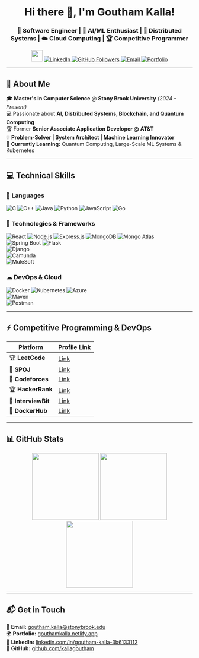 <h1 align="center">Hi there 👋, I'm Goutham Kalla!</h1>
<h3 align="center">🚀 Software Engineer | 🤖 AI/ML Enthusiast | 🔗 Distributed Systems | ☁️ Cloud Computing | 🏆 Competitive Programmer</h3>

<p align="center">
  <img src="https://media.giphy.com/media/hvRJCLFzcasrR4ia7z/giphy.gif" width="30">
  <a href="https://www.linkedin.com/in/goutham-kalla-3b6133112/">
    <img src="https://img.shields.io/badge/LinkedIn-blue?style=for-the-badge&logo=linkedin" alt="LinkedIn">
  </a>
  <a href="https://github.com/kallagoutham">
    <img src="https://img.shields.io/github/followers/kallagoutham?style=social" alt="GitHub Followers">
  </a>
  <a href="mailto:goutham.kalla@stonybrook.edu">
    <img src="https://img.shields.io/badge/Email-red?style=for-the-badge&logo=gmail" alt="Email">
  </a>
  <a href="https://gouthamkalla.netlify.app/">
    <img src="https://img.shields.io/badge/Portfolio-000000?style=for-the-badge&logo=vercel" alt="Portfolio">
  </a>
</p>

---

## 🚀 About Me  
🎓 **Master's in Computer Science** @ **Stony Brook University** *(2024 - Present)*  
💻 Passionate about **AI, Distributed Systems, Blockchain, and Quantum Computing**  
🏆 Former **Senior Associate Application Developer @ AT&T**  
💡 **Problem-Solver | System Architect | Machine Learning Innovator**    
🌱 **Currently Learning:** Quantum Computing, Large-Scale ML Systems & Kubernetes  

---

## 💻 Technical Skills

### 🚀 **Languages**  
![C](https://img.shields.io/badge/C-00599C?style=flat&logo=c&logoColor=white) 
![C++](https://img.shields.io/badge/C++-00599C?style=flat&logo=c%2B%2B&logoColor=white) 
![Java](https://img.shields.io/badge/Java-ED8B00?style=flat&logo=openjdk&logoColor=white) 
![Python](https://img.shields.io/badge/Python-3776AB?style=flat&logo=python&logoColor=white) 
![JavaScript](https://img.shields.io/badge/JavaScript-F7DF1E?style=flat&logo=javascript&logoColor=black) 
![Go](https://img.shields.io/badge/Go-00ADD8?style=flat&logo=go&logoColor=white) 

### 🔧 **Technologies & Frameworks**  
![React](https://img.shields.io/badge/React-20232A?style=flat&logo=react&logoColor=61DAFB) 
![Node.js](https://img.shields.io/badge/Node.js-43853D?style=flat&logo=node.js&logoColor=white) 
![Express.js](https://img.shields.io/badge/Express.js-000000?style=flat&logo=express&logoColor=white) 
![MongoDB](https://img.shields.io/badge/MongoDB-4EA94B?style=flat&logo=mongodb&logoColor=white) 
![Mongo Atlas](https://img.shields.io/badge/Mongo_Atlas-47A248?style=flat&logo=mongodb&logoColor=white)  
![Spring Boot](https://img.shields.io/badge/Spring_Boot-6DB33F?style=flat&logo=spring-boot&logoColor=white) 
![Flask](https://img.shields.io/badge/Flask-000000?style=flat&logo=flask&logoColor=white)  
![Django](https://img.shields.io/badge/Django-092E20?style=flat&logo=django&logoColor=white)  
![Camunda](https://img.shields.io/badge/Camunda-FF0000?style=flat&logo=camunda&logoColor=white)  
![MuleSoft](https://img.shields.io/badge/MuleSoft-0076D6?style=flat&logo=mulesoft&logoColor=white)  

### ☁ **DevOps & Cloud**  
![Docker](https://img.shields.io/badge/Docker-2496ED?style=flat&logo=docker&logoColor=white) 
![Kubernetes](https://img.shields.io/badge/Kubernetes-326CE5?style=flat&logo=kubernetes&logoColor=white) 
![Azure](https://img.shields.io/badge/Azure-0078D4?style=flat&logo=microsoft-azure&logoColor=white)  
![Maven](https://img.shields.io/badge/Maven-C71A36?style=flat&logo=apache-maven&logoColor=white)  
![Postman](https://img.shields.io/badge/Postman-FF6C37?style=flat&logo=postman&logoColor=white)  

---

## ⚡ Competitive Programming & DevOps  

| Platform       | Profile Link |
|---------------|-------------|
| 🏆 **LeetCode** | [Link](https://leetcode.com/u/goutham_kalla/) |
| 🏅 **SPOJ** | [Link](https://www.spoj.com/users/goutham_kalla/) |
| 🚀 **Codeforces** | [Link](https://codeforces.com/profile/goutham_kalla) |
| 🏆 **HackerRank** | [Link](https://www.hackerrank.com/profile/kallagoutham33) |
| 🎯 **InterviewBit** | [Link](https://www.interviewbit.com/profile/kallagoutham33/) |
| 🐳 **DockerHub** | [Link](https://hub.docker.com/u/kallagoutham) |

---

## 📊 GitHub Stats
<p align="center">
  <img src="https://github-readme-stats.vercel.app/api?username=kallagoutham&show_icons=true&theme=dark" height="180"/>
  <img src="https://github-readme-streak-stats.herokuapp.com/?user=kallagoutham&theme=dark" height="180"/>
  <img src="https://github-readme-stats.vercel.app/api/top-langs/?username=kallagoutham&layout=compact&theme=dark" height="180"/>
</p>

---

## 📬 Get in Touch
📧 **Email:** goutham.kalla@stonybrook.edu  
🌍 **Portfolio:** [gouthamkalla.netlify.app](https://gouthamkalla.netlify.app/)  
💼 **LinkedIn:** [linkedin.com/in/goutham-kalla-3b6133112](https://www.linkedin.com/in/goutham-kalla-3b6133112/)  
🚀 **GitHub:** [github.com/kallagoutham](https://github.com/kallagoutham/)  

